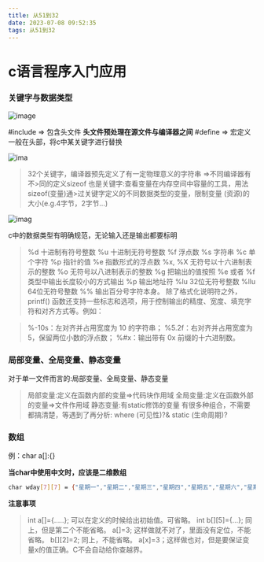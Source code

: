 ```yaml
---
title: 从51到32
date: 2023-07-08 09:52:35
tags: 从51到32
---
```


# c语言程序入门应用

### 关键字与数据类型
![image](/img/2023-07-08101610.png)

#include => 包含头文件
**头文件预处理在源文件与编译器之间**
#define => 宏定义
一般在头部，将c中某关键字进行替换


![ima](/img/20230708102636.jpg)
>32个关键字，编译器预先定义了有一定物理意义的字符串 =>不同编译器有不>同的定义sizeof 也是关键字:查看变量在内存空间中容量的工具，用法sizeof(变量)通>过关键字定义的不同数据类型的变量，限制变量 (资源)的大小(e.g.4字节，2字节...)

![imag](/img/2023-07-08102810.png)

c中的数据类型有明确规范，无论输入还是输出都要标明

>    %d 十进制有符号整数
>    %u 十进制无符号整数
>    %f 浮点数
>    %s 字符串
>    %c 单个字符
>    %p 指针的值
>    %e 指数形式的浮点数
>    %x, %X 无符号以十六进制表示的整数
>    %o 无符号以八进制表示的整数
>    %g 把输出的值按照 %e 或者 %f 类型中输出长度较小的方式输出
>    %p 输出地址符
>    %lu 32位无符号整数
>    %llu 64位无符号整数
>    %% 输出百分号字符本身。
>    除了格式化说明符之外，printf() 函数还支持一些标志和选项，用于控制输出的精度、宽度、填充字符和对齐方式等。例如：

>    %-10s：左对齐并占用宽度为 10 的字符串；
>    %5.2f：右对齐并占用宽度为 5，保留两位小数的浮点数；
>    %#x：输出带有 0x 前缀的十六进制数。


### 局部变量、全局变量、静态变量
对于单一文件而言的:局部变量、全局变量、静态变量
>局部变量:定义在函数内部的变量=>代码块作用域
>全局变量:定义在函数外部的变量=>文件作用域
>静态变量:有static修饰的变量
有很多种组合，不需要都搞清楚，等遇到了再分析: where (可见性)?& static (生命周期)?

### 数组

例：char a[]:{}

**当char中使用中文时，应该是二维数组**
```bash
char wday[7][7] = {"星期一","星期二","星期三","星期四","星期五","星期六","星期天"};
```

**注意事项**
>int a[]={.....}; 可以在定义的时候给出初始值。可省略。 int b[][5]={...}; 同上，但是第二个不能省略。 a[]=3; 这样做就不对了，里面没有定位，不能省略。 b[][2]=2; 同上，不能省略。 a[x]=3；这样做也对，但是要保证变量x的值正确。C不会自动给你查越界。
